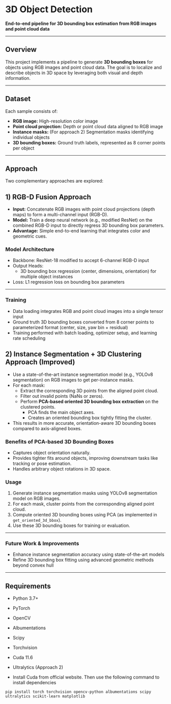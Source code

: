 # 3D Object Detection  
**End-to-end pipeline for 3D bounding box estimation from RGB images and point cloud data**

---

## Overview

This project implements a pipeline to generate **3D bounding boxes** for objects using RGB images and point cloud data. The goal is to localize and describe objects in 3D space by leveraging both visual and depth information.

---
## Dataset

Each sample consists of:  
- **RGB image:** High-resolution color image  
- **Point cloud projection:** Depth or point cloud data aligned to RGB image  
- **Instance masks:** (For approach 2) Segmentation masks identifying individual objects  
- **3D bounding boxes:** Ground truth labels, represented as 8 corner points per object  

---


## Approach

Two complementary approaches are explored:

## 1) RGB-D Fusion Approach  
- **Input:** Concatenate RGB images with point cloud projections (depth maps) to form a multi-channel input (RGB-D).  
- **Model:** Train a deep neural network (e.g., modified ResNet) on the combined RGB-D input to directly regress 3D bounding box parameters.  
- **Advantage:** Simple end-to-end learning that integrates color and geometric cues.  

### Model Architecture

- Backbone: ResNet-18 modified to accept 6-channel RGB-D input  
- Output Heads:  
  - 3D bounding box regression (center, dimensions, orientation) for multiple object instances  
- Loss: L1 regression loss on bounding box parameters

---

### Training

- Data loading integrates RGB and point cloud images into a single tensor input  
- Ground truth 3D bounding boxes converted from 8 corner points to parameterized format (center, size, yaw bin + residual)  
- Training performed with batch loading, optimizer setup, and learning rate scheduling

## 2) Instance Segmentation + 3D Clustering Approach (Improved)

- Use a state-of-the-art instance segmentation model (e.g., YOLOv8 segmentation) on RGB images to get per-instance masks.
- For each mask:
  - Extract the corresponding 3D points from the aligned point cloud.
  - Filter out invalid points (NaNs or zeros).
  - Perform **PCA-based oriented 3D bounding box extraction** on the clustered points.
    - PCA finds the main object axes.
    - Creates an oriented bounding box tightly fitting the cluster.
- This results in more accurate, orientation-aware 3D bounding boxes compared to axis-aligned boxes.

### Benefits of PCA-based 3D Bounding Boxes

- Captures object orientation naturally.
- Provides tighter fits around objects, improving downstream tasks like tracking or pose estimation.
- Handles arbitrary object rotations in 3D space.

### Usage

1. Generate instance segmentation masks using YOLOv8 segmentation model on RGB images.
2. For each mask, cluster points from the corresponding aligned point cloud.
3. Compute oriented 3D bounding boxes using PCA (as implemented in `get_oriented_3d_bbox`).
4. Use these 3D bounding boxes for training or evaluation.

---

### Future Work & Improvements

- Enhance instance segmentation accuracy using state-of-the-art models  
- Refine 3D bounding box fitting using advanced geometric methods beyond convex hull  

---

## Requirements

- Python 3.7+  
- PyTorch  
- OpenCV  
- Albumentations  
- Scipy  
- Torchvision
- Cuda 11.6
- Ultralytics (Approach 2)

- Install Cuda from official website. Then use the following command to install dependencies 
```
pip install torch torchvision opencv-python albumentations scipy ultralytics scikit-learn matplotlib
```


